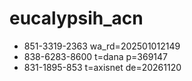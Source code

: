 # eucalypsih_acn
* 851-3319-2363 wa_rd=202501012149
* 838-6283-8600 t=dana p=369147
* 831-1895-853   t=axisnet de=20261120
